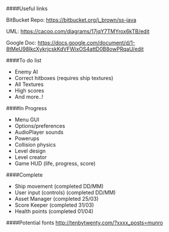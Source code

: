 ####Useful links

BitBucket Repo: https://bitbucket.org/j_brown/ss-java

UML: https://cacoo.com/diagrams/17jqY7TMYrox6kTB/edit

Google Doc: https://docs.google.com/document/d/1-8tMeU98IkcXykrjcskKdVFWixOS4attD0B8owPRqaU/edit

####To do list

- Enemy AI
- Correct hitboxes (requires ship textures)
- All Textures
- High scores
- And more..!

####In Progress

- Menu GUI
- Options/preferences
- AudioPlayer sounds
- Powerups
- Collision physics
- Level design
- Level creator
- Game HUD (life, progress, score)

####Complete
- Ship movement (completed DD/MM)
- User input (controls) (completed DD/MM)
- Asset Manager (completed 25/03)
- Score Keeper (completed 31/03)
- Health points (completed 01/04)

####Potential fonts
http://tenbytwenty.com/?xxxx_posts=munro
